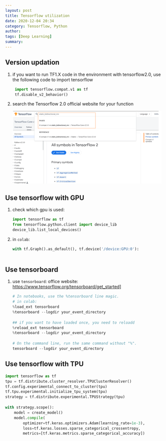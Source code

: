 ```yaml
---
layout: post
title: Tensorflow utilization
date: 2020-12-04 20:34
category: Tensorflow, Python
author: 
tags: [Deep Learning]
summary: 
---
```


## Version updation

1. if you want to run TF1.X code in the environment with tensorflow2.0, use the following code to import tensorflow
   ```python
    import tensorflow.compat.v1 as tf
    tf.disable_v2_behavior()
   ```

2. search the Tensorflow 2.0 official website for your function

   ![image-20201204214752415](2020-12-04-tensorflow/image-20201204214752415.png)

## Use tensorflow with GPU

1. check which gpu is used: 

   ```python
   import tensorflow as tf
   from tensorflow.python.client import device_lib
   device_lib.list_local_devices()
   ```

2. in `colab`:

   ```python
   with tf.Graph().as_default(), tf.device('/device:GPU:0'):
       
   ```

## Use tensorboard

1. use `tensorboard`: office website: https://www.tensorflow.org/tensorboard/get_started]

   ```python
   # In notebooks, use the %tensorboard line magic.
   # in colab: 
   %load_ext tensorboard
   %tensorboard --logdir your_event_directory
   
   ## if you want to have loaded once, you need to reloadd
   %reload_ext tensorboard
   %tensorboard --logdir your_event_directory
   
   # On the command line, run the same command without "%".
   tensorboard --logdir your_event_directory
   ```

   



## Use tensorflow with TPU

```python
import tensorflow as tf
tpu = tf.distribute.cluster_resolver.TPUClusterResolver()
tf.config.experimental_connect_to_cluster(tpu)
tf.tpu.experimental.initialize_tpu_system(tpu)
strategy = tf.distribute.experimental.TPUStrategy(tpu)

with strategy.scope():
    model = create_model()
    model.compile(
        optimizer=tf.keras.optimizers.Adam(learning_rate=1e-3),
        loss=tf.keras.losses.sparse_categorical_crossentropy,
        metrics=[tf.keras.metrics.sparse_categorical_accuracy])
```



